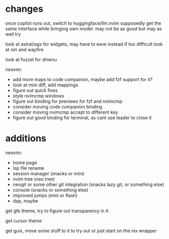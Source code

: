 # changes

once copilot runs out, switch to huggingface/llm.nvim
supposedly get the same interface while bringing own model.
may not be as good but may as well try

look at astral/ags for widgets, may have to eww instead if too difficult
look at niri and wayfire

look at fuzzel for dmenu

neovim:
- add more maps to code companion, maybe add fzf support for it?
- look at mini diff, add mappings
- figure out quick fixes
- style nvimcmp windows
- figure out binding for previews for fzf and nvimcmp
- consider moving code companion binding
- consider moving nvimcmp accept to different key
- figure out good binding for terminal, as cant use leader to close it

# additions

neovim:
- home page
- lsp file rename
- session manager (snacks or mini)
- nvim tree (neo tree)
- neogit or some other git integration (snacks lazy git, or something else)
- console (snacks or something else)
- improved jumps (mini or flash)
- dap, maybe

get gtk theme, try to figure out transparency in it.

get cursor theme

get guix, move some stuff to it to try out
or just start on the nix wrapper
